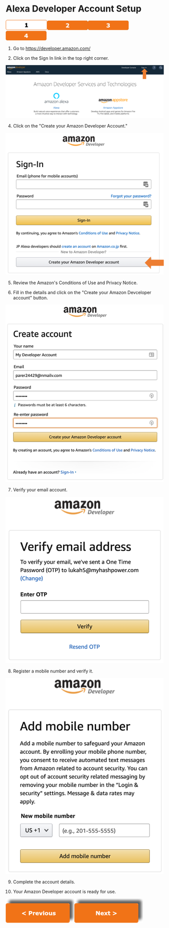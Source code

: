 # Alexa Developer Account Setup

[![Alexa Skill set up](../images/navigation/current1.png)](./stage1.md)[![Accounts set up](../images/navigation/2.png)](./stage2.md)[![Integrating Voicewox.ai with Salesforce](../images/navigation/3.png)](./stage3.md)[![Alexa for Business Configuration and Testing](../images/navigation/4.png)](./stage4.md)

1. Go to https://developer.amazon.com/

2. Click on the Sign In link in the top right corner.

![](../images/alexadevaccount/0.png)

4. Click on the "Create your Amazon Developer Account."

![](../images/alexadevaccount/1.png)

5. Review the Amazon's Conditions of Use and Privacy Notice.

6. Fill in the details and click on the "Create your Amazon Devceloper account" button.

![](../images/alexadevaccount/2.png)

7. Verify your email account.

![](../images/alexadevaccount/3.png)

8. Register a mobile number and verify it.

![](../images/alexadevaccount/4.png)

9. Complete the account details.

10. Your Amazon Developer account is ready for use.

[![Next](../images/navigation/previous.png)](../README.md)[![Next](../images/navigation/next.png)](./stage2.md)
